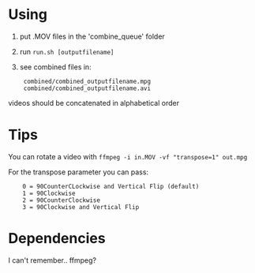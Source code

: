 # Using

1) put .MOV files in the 'combine_queue' folder

2) run `run.sh [outputfilename]`

3) see combined files in:  

        combined/combined_outputfilename.mpg
        combined/combined_outputfilename.avi

videos should be concatenated in alphabetical order

# Tips

You can rotate a video with `ffmpeg -i in.MOV -vf "transpose=1" out.mpg`

For the transpose parameter you can pass:

        0 = 90CounterCLockwise and Vertical Flip (default) 
        1 = 90Clockwise 
        2 = 90CounterClockwise 
        3 = 90Clockwise and Vertical Flip


# Dependencies

I can't remember.. ffmpeg?



